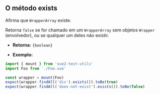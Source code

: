 ## O método exists

Afirma que `WrapperArray` existe.

Retorna `false` se for chamado em um `WrapperArray` sem objetos `Wrapper` (envolvedor), ou se qualquer um deles não existir.

- **Retorna:** `{boolean}`

- **Exemplo:**

```js
import { mount } from 'vue2-test-utils'
import Foo from './Foo.vue'

const wrapper = mount(Foo)
expect(wrapper.findAll('div').exists()).toBe(true)
expect(wrapper.findAll('does-not-exist').exists()).toBe(false)
```
